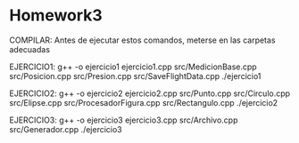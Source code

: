 # Homework3
COMPILAR:
Antes de ejecutar estos comandos, meterse en las carpetas adecuadas

EJERCICIO1:
g++ -o ejercicio1 ejercicio1.cpp src/MedicionBase.cpp src/Posicion.cpp src/Presion.cpp  src/SaveFlightData.cpp
./ejercicio1

EJERCICIO2:
g++ -o ejercicio2 ejercicio2.cpp src/Punto.cpp src/Circulo.cpp src/Elipse.cpp src/ProcesadorFigura.cpp src/Rectangulo.cpp
./ejercicio2

EJERCICIO3:
g++ -o ejercicio3 ejercicio3.cpp src/Archivo.cpp src/Generador.cpp
./ejercicio3